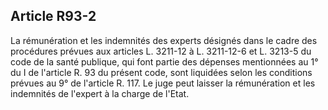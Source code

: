 Article R93-2
----
La rémunération et les indemnités des experts désignés dans le cadre des
procédures prévues aux articles L. 3211-12 à L. 3211-12-6 et L. 3213-5 du code
de la santé publique, qui font partie des dépenses mentionnées au 1° du I de
l'article R. 93 du présent code, sont liquidées selon les conditions prévues au
9° de l'article R. 117. Le juge peut laisser la rémunération et les indemnités
de l'expert à la charge de l'Etat.
